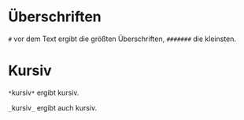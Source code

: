 # Überschriften

`#` vor dem Text ergibt die größten Überschriften, `#######` die kleinsten.

# Kursiv

`*`kursiv`*` ergibt kursiv.

`_`kursiv`_` ergibt auch kursiv.
